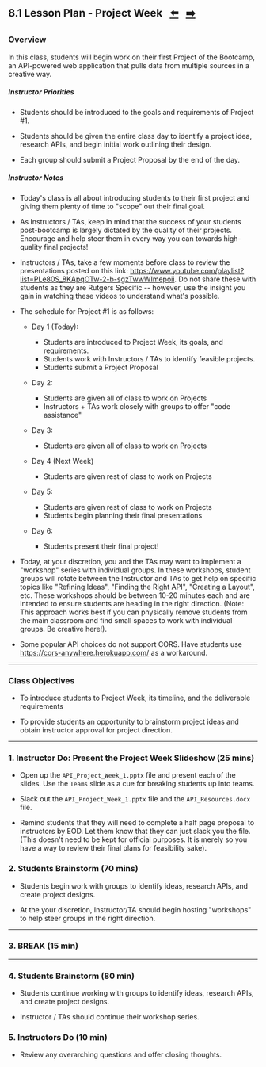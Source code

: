 ## 8.1 Lesson Plan - Project Week <!--links--> &nbsp; [⬅️](../../07-Week/03-Day/03-Day-LessonPlan.md) &nbsp; [➡️](../02-Day/02-Day-LessonPlan.md)

### Overview

In this class, students will begin work on their first Project of the Bootcamp, an API-powered web application that pulls data from multiple sources in a creative way. 

##### Instructor Priorities

* Students should be introduced to the goals and requirements of Project #1. 

* Students should be given the entire class day to identify a project idea, research APIs, and begin initial work outlining their design.

* Each group should submit a Project Proposal by the end of the day.

##### Instructor Notes

* Today's class is all about introducing students to their first project and giving them plenty of time to "scope" out their final goal. 

* As Instructors / TAs, keep in mind that the success of your students post-bootcamp is largely dictated by the quality of their projects. Encourage and help steer them in every way you can towards high-quality final projects! 

* Instructors / TAs, take a few moments before class to review the presentations posted on this link: <https://www.youtube.com/playlist?list=PLe80S_8KApqOTw-2-b-sgzTwwWImepoii>. Do not share these with students as they are Rutgers Specific -- however, use the insight you gain in watching these videos to understand what's possible. 

* The schedule for Project #1 is as follows:

  * Day 1 (Today): 

    * Students are introduced to Project Week, its goals, and requirements. 
    * Students work with Instructors / TAs to identify feasible projects. 
    * Students submit a Project Proposal

  * Day 2:

    * Students are given all of class to work on Projects
    * Instructors + TAs work closely with groups to offer "code assistance"
	
  * Day 3:

    * Students are given all of class to work on Projects

  * Day 4 (Next Week)

    * Students are given rest of class to work on Projects

  * Day 5:

    * Students are given rest of class to work on Projects
    * Students begin planning their final presentations
	
  * Day 6:
    * Students present their final project! 

* Today, at your discretion, you and the TAs may want to implement a "workshop" series with individual groups. In these workshops, student groups will rotate between the Instructor and TAs to get help on specific topics like "Refining Ideas", "Finding the Right API", "Creating a Layout", etc. These workshops should be between 10-20 minutes each and are intended to ensure students are heading in the right direction. (Note: This approach works best if you can physically remove students from the main classroom and find small spaces to work with individual groups. Be creative here!).

* Some popular API choices do not support CORS. Have students use <https://cors-anywhere.herokuapp.com/> as a workaround.

- - -

### Class Objectives

* To introduce students to Project Week, its timeline, and the deliverable requirements

* To provide students an opportunity to brainstorm project ideas and obtain instructor approval for project direction.

- - -

### 1. Instructor Do: Present the Project Week Slideshow (25 mins)

* Open up the `API_Project_Week_1.pptx` file and present each of the slides. Use the `Teams` slide as a cue for breaking students up into teams. 

* Slack out the `API_Project_Week_1.pptx` file and the `API_Resources.docx` file. 

* Remind students that they will need to complete a half page proposal to instructors by EOD. Let them know that they can just slack you the file. (This doesn't need to be kept for official purposes. It is merely so you have a way to review their final plans for feasibility sake).

### 2. Students Brainstorm (70 mins)

* Students begin work with groups to identify ideas, research APIs, and create project designs. 

* At the your discretion, Instructor/TA should begin hosting "workshops" to help steer groups in the right direction.  

- - -

### 3. BREAK (15 min)

- - -

### 4. Students Brainstorm (80 min)

* Students continue working with groups to identify ideas, research APIs, and create project designs. 

* Instructor / TAs should continue their workshop series. 

### 5. Instructors Do (10 min)

* Review any overarching questions and offer closing thoughts. 
